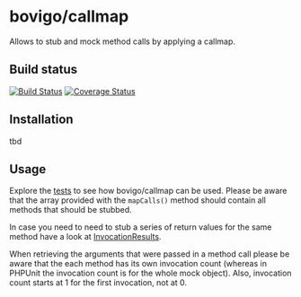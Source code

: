 bovigo/callmap
==============

Allows to stub and mock method calls by applying a callmap.

Build status
------------

[![Build Status](https://secure.travis-ci.org/mikey179/bovigo-callmap.png)](http://travis-ci.org/mikey179/bovigo-callmap) [![Coverage Status](https://coveralls.io/repos/mikey179/bovigo-callmap/badge.png?branch=master)](https://coveralls.io/r/mikey179/bovigo-callmap?branch=master)


Installation
------------

tbd


Usage
-----

Explore the [tests](https://github.com/mikey179/bovigo-callmap/tree/master/src/test/php)
to see how bovigo/callmap can be used. Please be aware that the array provided
with the `mapCalls()` method should contain all methods that should be stubbed.

In case you need to need to stub a series of return values for the same method
have a look at [InvocationResults](https://github.com/mikey179/bovigo-callmap/blob/master/src/test/php/InvocationResultsTest.php).

When retrieving the arguments that were passed in a method call please be aware
that the each method has its own invocation count (whereas in PHPUnit the
invocation count is for the whole mock object). Also, invocation count starts at
1 for the first invocation, not at 0.

